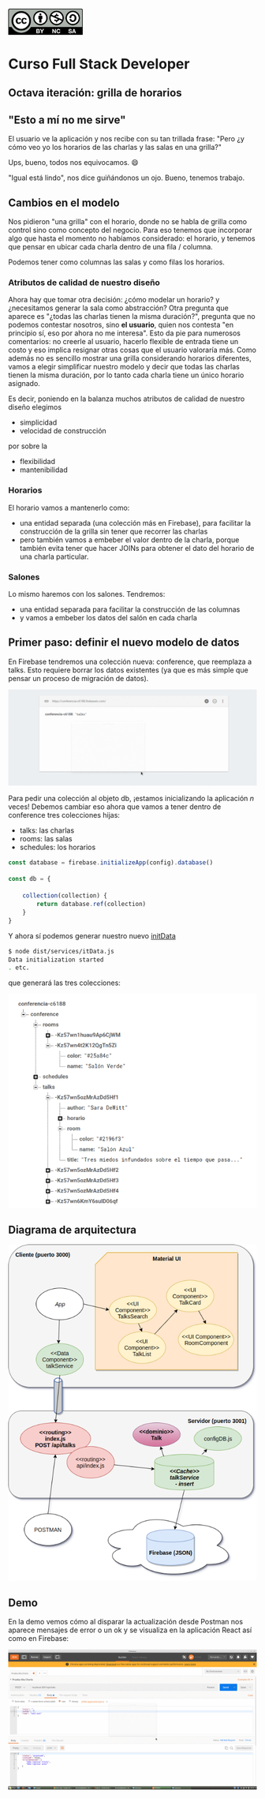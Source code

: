 <img src="images/license.png"
    width="30%" height="30%">

# Curso Full Stack Developer

## Octava iteración: grilla de horarios

## "Esto a mí no me sirve"

El usuario ve la aplicación y nos recibe con su tan trillada frase: "Pero ¿y cómo veo yo los horarios de las charlas y las salas en una grilla?"

Ups, bueno, todos nos equivocamos. :smile: 

"Igual está lindo", nos dice guiñándonos un ojo. Bueno, tenemos trabajo.

## Cambios en el modelo

Nos pidieron "una grilla" con el horario, donde no se habla de grilla como control sino como concepto del negocio. Para eso tenemos que incorporar algo que hasta el momento no habíamos considerado: el horario, y tenemos que pensar en ubicar cada charla dentro de una fila / columna. 

Podemos tener como columnas las salas y como filas los horarios. 

### Atributos de calidad de nuestro diseño

Ahora hay que tomar otra decisión: ¿cómo modelar un horario? y ¿necesitamos generar la sala como abstracción? Otra pregunta que aparece es "¿todas las charlas tienen la misma duración?", pregunta que no podemos contestar nosotros, sino **el usuario**, quien nos contesta "en principio sí, eso por ahora no me interesa". Esto da pie para numerosos comentarios: no creerle al usuario, hacerlo flexible de entrada tiene un costo y eso implica resignar otras cosas que el usuario valoraría más. Como además no es sencillo mostrar una grilla considerando horarios diferentes, vamos a elegir simplificar nuestro modelo y decir que todas las charlas tienen la misma duración, por lo tanto cada charla tiene un único horario asignado.

Es decir, poniendo en la balanza muchos atributos de calidad de nuestro diseño elegimos

- simplicidad
- velocidad de construcción

por sobre la 

- flexibilidad
- mantenibilidad

### Horarios

El horario vamos a mantenerlo como:

- una entidad separada (una colección más en Firebase), para facilitar la construcción de la grilla sin tener que recorrer las charlas
- pero también vamos a embeber el valor dentro de la charla, porque también evita tener que hacer JOINs para obtener el dato del horario de una charla particular.  

### Salones

Lo mismo haremos con los salones. Tendremos:

- una entidad separada para facilitar la construcción de las columnas
- y vamos a embeber los datos del salón en cada charla

## Primer paso: definir el nuevo modelo de datos

En Firebase tendremos una colección nueva: conference, que reemplaza a talks. Esto requiere borrar los datos existentes (ya que es más simple que pensar un proceso de migración de datos). 

![](images/deleteTalks.gif)

Para pedir una colección al objeto db, ¡estamos inicializando la aplicación _n_ veces! Debemos cambiar eso ahora que vamos a tener dentro de conference tres colecciones hijas:

- talks: las charlas
- rooms: las salas
- schedules: los horarios

```javascript
const database = firebase.initializeApp(config).database() 

const db = {
    
    collection(collection) {
        return database.ref(collection)
    }
}
```

Y ahora sí podemos generar nuestro nuevo [initData](server/src/services/initData.js)

```bash
$ node dist/services/itData.js
Data initialization started
. etc.
```

que generará las tres colecciones:

![](images/firebaseNewDatabase.png)

## Diagrama de arquitectura

![](images/iteracion7.png)

## Demo

En la demo vemos cómo al disparar la actualización desde Postman nos aparece mensajes de error o un ok y se visualiza en la aplicación React así como en Firebase:

![](images/demo.gif)

